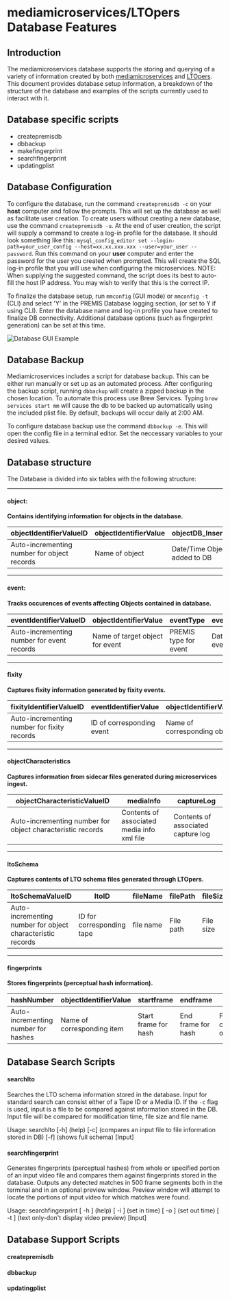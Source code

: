 # mediamicroservices/LTOpers Database Features

## Introduction
The mediamicroservices database supports the storing and querying of a variety of information created by both [mediamicroservices](https://github.com/mediamicroservices/mm) and [LTOpers](https://github.com/amiaopensource/ltopers). This document provides database setup information, a breakdown of the structure of the database and examples of the scripts currently used to interact with it.

## Database specific scripts
* createpremisdb
* dbbackup
* makefingerprint
* searchfingerprint
* updatingplist

## Database Configuration

To configure the database, run the command `createpremisdb -c` on your __host__ computer and follow the prompts.  This will set up the database as well as facilitate user creation. To create users without creating a new database, use the command `createpremisdb -u`.  At the end of user creation, the script will supply a command to create a log-in profile for the database.  It should look something like this: `mysql_config_editor set --login-path=your_user_config --host=xx.xx.xxx.xxx --user=your_user --password`. Run this command on your __user__ computer and enter the password for the user you created when prompted.  This will create the SQL log-in profile that you will use when configuring the microservices. NOTE: When supplying the suggested command, the script does its best to auto-fill the host IP address.  You may wish to verify that this is the correct IP.

To finalize the database setup, run `mmconfig` (GUI mode) or `mmconfig -t` (CLI) and select 'Y' in the PREMIS Database logging section, (or set to Y if using CLI). Enter the database name and log-in profile you have created to finalize DB connectivity. Additional database options (such as fingerprint generation) can be set at this time.

![Database GUI Example](https://github.com/mediamicroservices/mm/blob/master/Resources/mmgui_dbsetup.png)

## Database Backup
Mediamicroservices includes a script for database backup.  This can be either run manually or set up as an automated process.  After configuring the backup script, running `dbbackup` will create a zipped backup in the chosen location.  To automate this process use Brew Services.  Typing `brew services start mm` will cause the db to be backed up automatically using the included plist file.  By default, backups will occur daily at 2:00 AM.

To configure database backup use the command `dbbackup -e`. This will open the config file in a terminal editor. Set the neccessary variables to your desired values.


## Database structure
The Database is divided into six tables with the following structure:

***

#### object:
__Contains identifying information for objects in the database.__

|objectIdentifierValueID|objectIdentifierValue|objectDB_Insertion|object_LastTouched|
|---|---|---|---|
|Auto-incrementing number for object records|Name of object|Date/Time Object added to DB|Date/Time Object was last updated|

***

#### event:
__Tracks occurences of events affecting Objects contained in database.__

|eventIdentifierValueID|objectIdentifierValue|eventType|eventDateTime|eventDetail|eventOutcome|eventDetailOPT|eventDetailCOMPNAME|linkingAgentIdentifierValue|
|---|---|---|---|---|---|---|---|---|
|Auto-incrementing number for event records|Name of target object for event|PREMIS type for event|Date/Time of event|Name of script|Outcome of event|Options used for script|Computer used for event|User who initiated event|

***

#### fixity
__Captures fixity information generated by fixity events.__

|fixityIdentifierValueID|eventIdentifierValue|objectIdentifierValue|eventDateTime|eventDetail|messageDigestAlgorithm|messageDigestSOURCE|messageDigestPATH|messageDigestFILENAME|messageDigestHASH|
|---|---|---|---|---|---|---|---|---|---|
|Auto-incrementing number for fixity records|ID of corresponding event|Name of corresponding object|Date/Time of fixity event|Script name|Hashing algorithm|Source of hash|Location of hash|Name of file hashed|Hash|

***

#### objectCharacteristics
__Captures information from sidecar files generated during microservices ingest.__

|objectCharacteristicValueID|mediaInfo|captureLog|
|---|---|---|
|Auto-incrementing number for object characteristic records|Contents of associated media info xml file|Contents of associated capture log|

***

#### ltoSchema
__Captures contents of LTO schema files generated through LTOpers.__

|ltoSchemaValueID|ltoID|fileName|filePath|fileSize|modifyTime|
|---|---|---|---|---|---|
|Auto-incrementing number for object characteristic records|ID for corresponding tape|file name|File path|File size|Date/Time of last file modification|

***

#### fingerprints
__Stores fingerprints (perceptual hash information).__

|hashNumber|objectIdentifierValue|startframe|endframe|hash1|hash2|hash3|hash4|hash5|
|---|---|---|---|---|---|---|---|---|
|Auto-incrementing number for hashes|Name of corresponding item|Start frame for hash|End frame for hash|First component of hash|Second component of hash|Third component of hash|Fourth component of hash|Fifth component of hash|

## Database Search Scripts

#### searchlto

Searches the LTO schema information stored in the database. Input for standard search can consist either of a Tape ID or a Media ID. If the `-c` flag is used, input is a file to be compared against information stored in the DB. Input file will be compared for modification time, file size and file name.

Usage: searchlto [-h] (help) [-c] (compares an input file to file information stored in DB) [-f] (shows full schema) [Input]



#### searchfingerprint

Generates fingerprints (perceptual hashes) from whole or specified portion of an input video file and compares them against fingerprints stored in the database. Outputs any detected matches in 500 frame segments both in the terminal and in an optional preview window. Preview window will attempt to locate the portions of input video for which matches were found.

Usage: searchfingerprint [ -h ] (help) [ -i ] (set in time) [ -o ] (set out time) [ -t ] (text only-don't display video preview) [Input]

## Database Support Scripts
#### createpremisdb
#### dbbackup
#### updatingplist
